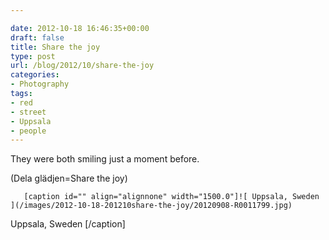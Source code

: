 ```yaml
---

date: 2012-10-18 16:46:35+00:00
draft: false
title: Share the joy
type: post
url: /blog/2012/10/share-the-joy
categories:
- Photography
tags:
- red
- street
- Uppsala
- people
---
```


They were both smiling just a moment before.

(Dela glädjen=Share the joy)


  
       [caption id="" align="alignnone" width="1500.0"]![ Uppsala, Sweden ](/images/2012-10-18-201210share-the-joy/20120908-R0011799.jpg)
 Uppsala, Sweden [/caption]

